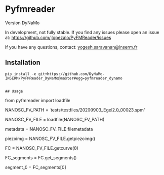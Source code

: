 # Pyfmreader

Version DyNaMo

In development, not fully stable.
If you find any issues please open an issue at:
https://github.com/jlopezalo/PyFMReader/issues

If you have any questions, contact:
yogesh.saravanan@inserm.fr

## Installation
```
pip install -e git+https://github.com/DyNaMo-INSERM/PyFMReader_DyNaMo@master#egg=pyfmreader_dynamo    


## Usage
```
from pyfmreader import loadfile

NANOSC_FV_PATH = 'tests/testfiles/20200903_Egel2.0_00023.spm'

NANOSC_FV_FILE = loadfile(NANOSC_FV_PATH)

metadata = NANOSC_FV_FILE.filemetadata

piezoimg = NANOSC_FV_FILE.getpiezoimg()

FC = NANOSC_FV_FILE.getcurve(0)

FC_segments = FC.get_segments()

segment_0 = FC_segments[0]
```
